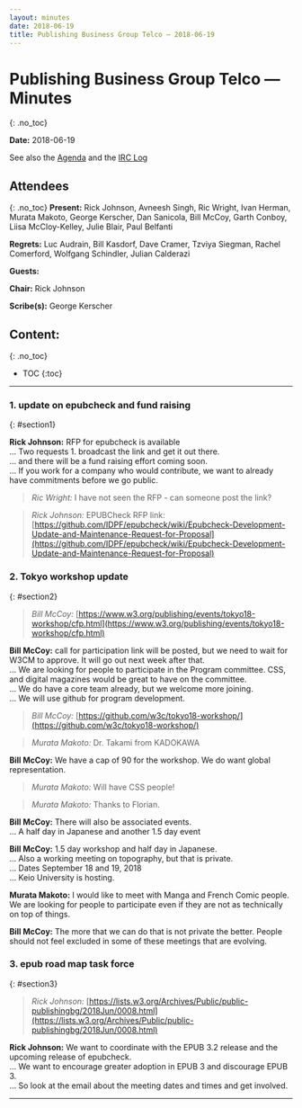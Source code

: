 ```yaml
---
layout: minutes
date: 2018-06-19
title: Publishing Business Group Telco — 2018-06-19
---
```


# Publishing Business Group Telco — Minutes
{: .no_toc}



**Date:** 2018-06-19

See also the [Agenda](https://lists.w3.org/Archives/Public/public-publishingbg/2018Jun/0012.html) and the [IRC Log](https://www.w3.org/2018/06/19-pbg-irc.txt)

## Attendees
{: .no_toc}
**Present:** Rick Johnson, Avneesh Singh, Ric Wright, Ivan Herman, Murata Makoto, George Kerscher, Dan Sanicola, Bill McCoy, Garth Conboy, Liisa McCloy-Kelley, Julie Blair, Paul Belfanti

**Regrets:** Luc Audrain, Bill Kasdorf, Dave Cramer, Tzviya Siegman, Rachel Comerford, Wolfgang Schindler, Julian Calderazi

**Guests:** 

**Chair:** Rick Johnson

**Scribe(s):** George Kerscher

## Content:
{: .no_toc}

* TOC
{:toc}
---


### 1. update on epubcheck and fund raising
{: #section1}

**Rick Johnson:** RFP for epubcheck is available  
… Two requests 1. broadcast the link and get it out there.  
… and there will be a fund raising effort coming soon.  
… If you work for a company who would contribute, we want to already have commitments before we go public.  

> *Ric Wright:* I have not seen the RFP - can someone post the link?

> *Rick Johnson:* EPUBCheck RFP link:  [https://github.com/IDPF/epubcheck/wiki/Epubcheck-Development-Update-and-Maintenance-Request-for-Proposal](https://github.com/IDPF/epubcheck/wiki/Epubcheck-Development-Update-and-Maintenance-Request-for-Proposal)

### 2. Tokyo workshop update
{: #section2}

> *Bill McCoy:* [https://www.w3.org/publishing/events/tokyo18-workshop/cfp.html](https://www.w3.org/publishing/events/tokyo18-workshop/cfp.html)

**Bill McCoy:** call for participation link will be posted, but we need to wait for W3CM to approve. It will go out next week after that.  
… We are looking for people to participate in the Program committee. CSS, and digital magazines would be great to have on the committee.  
… We do have a core team already, but we welcome more joining.  
… We will use github for program development.  

> *Bill McCoy:* [https://github.com/w3c/tokyo18-workshop/](https://github.com/w3c/tokyo18-workshop/)

> *Murata Makoto:* Dr. Takami from KADOKAWA

**Bill McCoy:** We have a cap of 90 for the workshop. We do want global representation.  

> *Murata Makoto:* Will have CSS people!

> *Murata Makoto:* Thanks to Florian.

**Bill McCoy:** There will also be associated events.  
… A half day in Japanese and another 1.5 day event  

**Bill McCoy:** 1.5 day workshop and half day in Japanese.  
… Also a working meeting on topography, but that is private.  
… Dates September 18 and 19, 2018  
… Keio University is hosting.  

**Murata Makoto:** I would like to meet with Manga and French Comic people. We are looking for people to participate even if they are not as technically on top of things.  

**Bill McCoy:** The more that we can do that is not private the better. People should not feel excluded in some of these meetings that are evolving.  

### 3. epub road map task force
{: #section3}

> *Rick Johnson:* [https://lists.w3.org/Archives/Public/public-publishingbg/2018Jun/0008.html](https://lists.w3.org/Archives/Public/public-publishingbg/2018Jun/0008.html)

**Rick Johnson:** We want to coordinate with the EPUB 3.2 release and the upcoming release of epubcheck.  
… We want to encourage greater adoption in EPUB 3 and discourage EPUB 3.  
… So look at the email about the meeting dates and times and get involved.  

---
